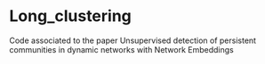 # Long_clustering
Code associated to the paper Unsupervised detection of persistent communities in dynamic networks with Network Embeddings
